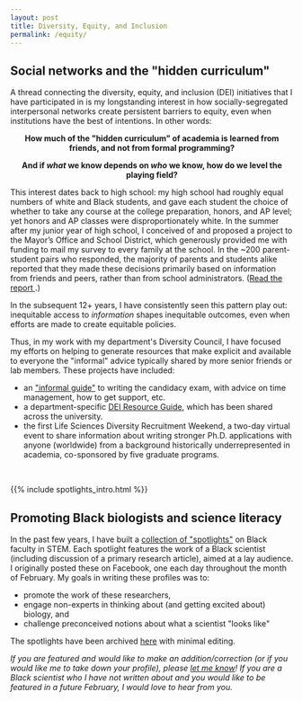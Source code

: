 ```yaml
---
layout: post
title: Diversity, Equity, and Inclusion
permalink: /equity/
---
```


<h2> Social networks and the "hidden curriculum" </h2>

<p> A thread connecting the diversity, equity, and inclusion (DEI) initiatives that I have participated in is my longstanding
interest in how socially-segregated interpersonal networks create persistent barriers to equity, even when institutions have the best of intentions. In other words:</p>

<p style="text-align:center;">
  <b> How much of the "hidden curriculum" of academia is learned from friends, and not from formal programming?</b>
</p>

<p style="text-align:center;">
  <b>And if <i>what</i> we know depends on <i>who</i> we know, how do we level the playing field?</b>
</p>
  
<p> This interest dates back to high school: my high school had roughly equal numbers of white and Black students, and gave each student
  the choice of whether to take any course at the college preparation, honors, and AP level; yet honors and AP classes were 
  disproportionately white. In the summer after my junior year of high school, I conceived of and proposed a project to the Mayor’s Office and School District,
  which generously provided me with funding to mail my survey to every family at the school. In the ~200 parent-student pairs who 
  responded, the majority of parents and students alike reported that they made these decisions primarily based on information from friends 
  and peers, rather than from school administrators. (<a class="light-bg" href="/files/High_School_Transition_Report_2009.pdf" target="_blank" rel="noopener noreferrer">Read the report <i class='fa fa-link fa-lg'></i></a>.)</p>
  
<p> In the subsequent 12+ years, I have consistently seen this pattern play out: inequitable access to <i>information</i> shapes inequitable
  outcomes, even when efforts are made to create equitable policies.
</p>

<p> Thus, in my work with my department's Diversity Council, I have focused my efforts on helping to generate resources that make explicit and available to everyone the
  "informal" advice typically shared by more senior friends or lab members. These projects have included:
</p>

<ul>
<li> an <a class="light-bg" href="https://gendev.cornell.edu/wp-content/uploads/2019/06/Preparing-for-the-A-Exam.pdf" target="_blank" rel="noopener noreferrer">
    "informal guide"</a> to writing the candidacy exam, with advice on time management, how to get support, etc.
    </li>    
    
<li> a department-specific
    <a class="light-bg" href="https://docs.google.com/document/d/1tDdShkEMDvK7N0GymT6Vmf_h-PZZpIykeBYyGE3FBZI/edit?usp=sharing" target="_blank" 
    rel="noopener noreferrer">DEI Resource Guide</a>, which has been shared across the university.
    </li>
    
  <li> the first Life Sciences Diversity Recruitment Weekend, a two-day virtual event to share information about writing stronger Ph.D. applications with anyone
    (worldwide) from a background historically underrepresented in academia, co-sponsored by five graduate programs.
    </li>
    
   </ul>
  
<br>

{{% include spotlights_intro.html %}}

<h2> Promoting Black biologists and science literacy </h2>
    
<p> In the past few years, I have built a <a class="light-bg" href="/spotlights">collection of "spotlights"</a> on Black faculty in STEM.
    Each spotlight features the work of a Black scientist (including discussion of a primary research article), aimed at a lay audience. I
    originally posted these on Facebook, one each day throughout the month of February. My goals in writing these profiles was to:
</p>

<ul>
<li> promote the work of these researchers,</li>
<li> engage non-experts in thinking about (and getting excited about) biology, and </li>
<li> challenge preconceived notions about what a scientist "looks like" </li>
</ul>
    
<p> The spotlights have been archived <a class="light-bg" href="/spotlights">here</a> with minimal editing.

   <p><i> If you are featured and would like to make an addition/correction (or if you would like me to take down your profile), please
    <a class="light-bg" href="mailto:dashiell.massey.web@gmail.com" target="_blank" rel="noopener noreferrer">let me know</a>!
     If you are a Black scientist who I have not written about and you would like to be featured in a future February, I would love to hear
     from you.</i>
